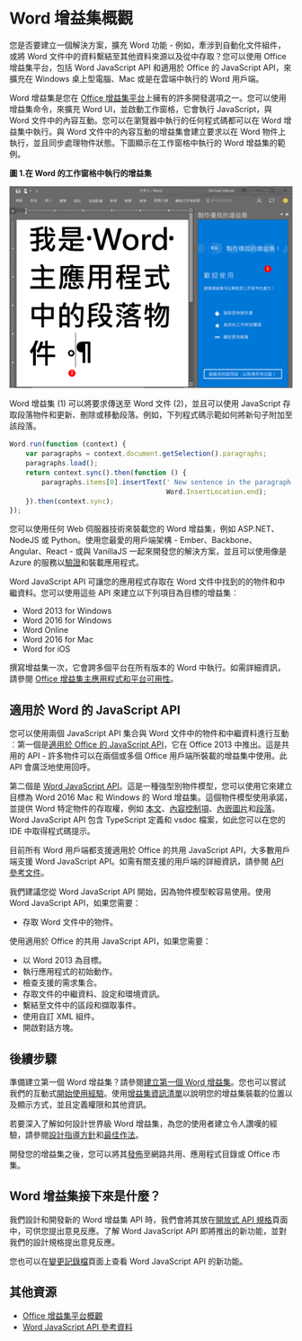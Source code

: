 
# Word 增益集概觀

您是否要建立一個解決方案，擴充 Word 功能 - 例如，牽涉到自動化文件組件，或將 Word 文件中的資料繫結至其他資料來源以及從中存取？您可以使用 Office 增益集平台，包括 Word JavaScript API 和適用於 Office 的 JavaScript API，來擴充在 Windows 桌上型電腦、Mac 或是在雲端中執行的 Word 用戶端。

Word 增益集是您在 [Office 增益集平台](../overview/office-add-ins.md)上擁有的許多開發選項之一。您可以使用增益集命令，來擴充 Word UI，並啟動工作窗格，它會執行 JavaScript，與 Word 文件中的內容互動。您可以在瀏覽器中執行的任何程式碼都可以在 Word 增益集中執行。與 Word 文件中的內容互動的增益集會建立要求以在 Word 物件上執行，並且同步處理物件狀態。下圖顯示在工作窗格中執行的 Word 增益集的範例。

**圖 1.在 Word 的工作窗格中執行的增益集**

![在 Word 的工作窗格中執行的增益集](../../images/WordAddinShowHostClient.png)

Word 增益集 (1) 可以將要求傳送至 Word 文件 (2)，並且可以使用 JavaScript 存取段落物件和更新、刪除或移動段落。例如，下列程式碼示範如何將新句子附加至該段落。

```js
Word.run(function (context) {
    var paragraphs = context.document.getSelection().paragraphs;
    paragraphs.load();
    return context.sync().then(function () {
        paragraphs.items[0].insertText(' New sentence in the paragraph.',
                                       Word.InsertLocation.end);
    }).then(context.sync);
});

```

您可以使用任何 Web 伺服器技術來裝載您的 Word 增益集，例如 ASP.NET、NodeJS 或 Python。使用您最愛的用戶端架構 - Ember、Backbone、Angular、React - 或與 VanillaJS 一起來開發您的解決方案，並且可以使用像是 Azure 的服務以[驗證](../develop/use-the-oauth-authorization-framework-in-an-office-add-in.md)和裝載應用程式。

Word JavaScript API 可讓您的應用程式存取在 Word 文件中找到的的物件和中繼資料。您可以使用這些 API 來建立以下列項目為目標的增益集︰

* Word 2013 for Windows
* Word 2016 for Windows
* Word Online
* Word 2016 for Mac
* Word for iOS

撰寫增益集一次，它會跨多個平台在所有版本的 Word 中執行。如需詳細資訊，請參閱 [Office 增益集主應用程式和平台可用性](https://dev.office.com/add-in-availability)。

## 適用於 Word 的 JavaScript API

您可以使用兩個 JavaScript API 集合與 Word 文件中的物件和中繼資料進行互動︰第一個是[適用於 Office 的 JavaScript API](https://dev.office.com/reference/add-ins/javascript-api-for-office?product=word)，它在 Office 2013 中推出。這是共用的 API - 許多物件可以在兩個或多個 Office 用戶端所裝載的增益集中使用。此 API 會廣泛地使用回呼。 

第二個是 [Word JavaScript API](../../reference/word/word-add-ins-reference-overview.md)。這是一種強型別物件模型，您可以使用它來建立目標為 Word 2016 Mac 和 Windows 的 Word 增益集。這個物件模型使用承諾，並提供 Word 特定物件的存取權，例如 [本文](../../reference/word/body.md)、[內容控制項](../../reference/word/contentcontrol.md)、[內嵌圖片](../../reference/word/inlinepicture.md)和[段落](../../reference/word/paragraph.md)。Word JavaScript API 包含 TypeScript 定義和 vsdoc 檔案，如此您可以在您的 IDE 中取得程式碼提示。

目前所有 Word 用戶端都支援適用於 Office 的共用 JavaScript API，大多數用戶端支援 Word JavaScript API。如需有關支援的用戶端的詳細資訊，請參閱 [API 參考文件](https://dev.office.com/reference/add-ins/javascript-api-for-office?product=word)。

我們建議您從 Word JavaScript API 開始，因為物件模型較容易使用。使用 Word JavaScript API，如果您需要：

* 存取 Word 文件中的物件。

使用適用於 Office 的共用 JavaScript API，如果您需要：

* 以 Word 2013 為目標。
* 執行應用程式的初始動作。
* 檢查支援的需求集合。
* 存取文件的中繼資料、設定和環境資訊。
* 繫結至文件中的區段和擷取事件。
* 使用自訂 XML 組件。
* 開啟對話方塊。

## 後續步驟

準備建立第一個 Word 增益集？請參閱[建立第一個 Word 增益集](word-add-ins.md)。您也可以嘗試我們的互動式[開始使用經驗](http://dev.office.com/getting-started/addins?product=Word)。使用[增益集資訊清單](../overview/add-in-manifests.md)以說明您的增益集裝載的位置以及顯示方式，並且定義權限和其他資訊。

若要深入了解如何設計世界級 Word 增益集，為您的使用者建立令人讚嘆的經驗，請參閱[設計指導方針](../design/add-in-design.md)和[最佳作法](../design/add-in-development-best-practices.md)。

開發您的增益集之後，您可以將其[發佈](../publish/publish.md)至網路共用、應用程式目錄或 Office 市集。

## Word 增益集接下來是什麼？

我們設計和開發新的 Word 增益集 API 時，我們會將其放在[開放式 API 規格](../../reference/openspec.md)頁面中，可供您提出意見反應。了解 Word JavaScript API 即將推出的新功能，並對我們的設計規格提出意見反應。

您也可以在[變更記錄檔](http://dev.office.com/changelog)頁面上查看 Word JavaScript API 的新功能。

## 其他資源

* [Office 增益集平台概觀](../overview/office-add-ins.md)
* [Word JavaScript API 參考資料](../../reference/word/word-add-ins-reference-overview.md)

